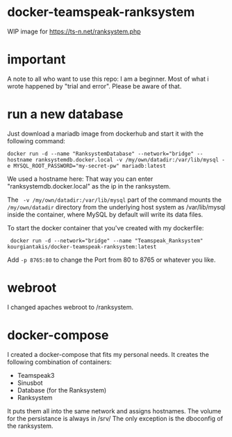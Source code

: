 # docker-teamspeak-ranksystem
WIP image for https://ts-n.net/ranksystem.php

# important

A note to all who want to use this repo:
I am a beginner. Most of what i wrote happened by "trial and error". Please be aware of that.

# run a new database

Just download a mariadb image from dockerhub and start it with the following command:

```docker run -d --name "RanksystemDatabase" --network="bridge" --hostname ranksystemdb.docker.local -v /my/own/datadir:/var/lib/mysql -e MYSQL_ROOT_PASSWORD="my-secret-pw" mariadb:latest``` 

We used a hostname here: That way you can enter "ranksystemdb.docker.local" as the ip in the ranksystem.

The ``` -v /my/own/datadir:/var/lib/mysql```  part of the command mounts the ```/my/own/datadir``` directory from the underlying host system as /var/lib/mysql inside the container, where MySQL by default will write its data files.

To start the docker container that you've created with my dockerfile:

``` docker run -d --network="bridge" --name "Teamspeak_Ranksystem" kourgiantakis/docker-teamspeak-ranksystem:latest``` 

Add ```-p 8765:80```  to change the Port from 80 to 8765 or whatever you like.

# webroot
I changed apaches webroot to /ranksystem.

# docker-compose

I created a docker-compose that fits my personal needs.
It creates the following combination of containers:

- Teamspeak3
- Sinusbot
- Database (for the Ranksystem)
- Ranksystem

It puts them all into the same network and assigns hostnames.
The volume for the persistance is always in /srv/
The only exception is the dboconfig of the ranksystem.
